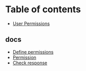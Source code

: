 # Table of contents

* [User Permissions](README.md)

## docs

* [Define permissions](docs/untitled.md)
* [Permission](docs/untitled-1.md)
* [Check response](docs/check-response.md)

